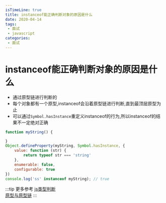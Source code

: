 ```yaml
---
isTimeLine: true
title: instanceof能正确判断对象的原因是什么
date: 2020-04-14
tags:
 - 面试
 - javascript
categories:
 - 面试
---
```

# instanceof能正确判断对象的原因是什么
* 通过原型链进行判断的
* 每个对象都有一个原型,instanceof会沿着原型链进行判断,直到最顶层原型为止
* 可以通过``Symbol.hasInstance``重定义instanceof的行为,所以instanceof的结果不一定绝对正确
```js
function myString() {

}
Object.defineProperty(myString, Symbol.hasInstance, {
    value: function (str) {
        return typeof str === 'string'
    },
    enumerable: false,
    configurable: true
})
console.log('ss' instanceof myString); // true
```

:::tip 更多参考
[js类型判断](./../../bigWeb/js/p4.md)<br>
[原型与原型链](./../../bigWeb/js/prototype.md)
:::

